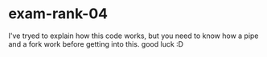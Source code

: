 # exam-rank-04
I've tryed to explain how this code works, but you need to know how a pipe and a fork work before getting into this.
good luck :D
